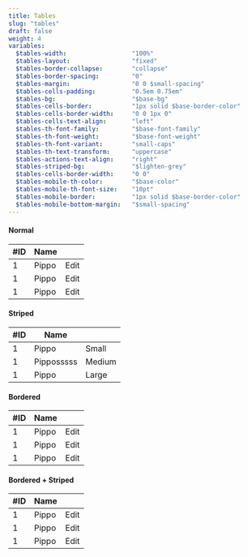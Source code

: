 ```yaml
---
title: Tables
slug: "tables"
draft: false
weight: 4
variables:
  $tables-width:                  "100%"
  $tables-layout:                 "fixed"
  $tables-border-collapse:        "collapse"
  $tables-border-spacing:         "0"
  $tables-margin:                 "0 0 $small-spacing"
  $tables-cells-padding:          "0.5em 0.75em"
  $tables-bg:                     "$base-bg"
  $tables-cells-border:           "1px solid $base-border-color"
  $tables-cells-border-width:     "0 0 1px 0"
  $tables-cells-text-align:       "left"
  $tables-th-font-family:         "$base-font-family"
  $tables-th-font-weight:         "$base-font-weight"
  $tables-th-font-variant:        "small-caps"
  $tables-th-text-transform:      "uppercase"
  $tables-actions-text-align:     "right"
  $tables-striped-bg:             "$lighten-grey"
  $tables-cells-border-width:     "0 0"
  $tables-mobile-th-color:        "$base-color"
  $tables-mobile-th-font-size:    "10pt"
  $tables-mobile-border:          "1px solid $base-border-color"
  $tables-mobile-bottom-margin:   "$small-spacing"
---
```


<section>
  <h4>Normal</h4>
  <table class="table">
    <thead>
      <tr>
        <th>#ID</th>
        <th>Name</th>
        <th></th>
      </tr>
    </thead>
    <tbody>
      <tr>
        <td data-title="#ID">1</td>
        <td data-title="Name">Pippo</td>
        <td data-title=""><a class="button">Edit</a></td>
      </tr>
      <tr>
        <td data-title="#ID">1</td>
        <td data-title="Name">Pippo</td>
        <td data-title=""><a class="button">Edit</a></td>
      </tr>
      <tr>
        <td data-title="#ID">1</td>
        <td data-title="Name">Pippo</td>
        <td data-title=""><a class="button">Edit</a></td>
      </tr>
    </tbody>
  </table>
</section>

<section>
  <h4>Striped</h4>
  <table class="table table--striped">
    <thead>
      <tr>
        <th>#ID</th>
        <th>Name</th>
        <th></th>
      </tr>
    </thead>
    <tbody>
      <tr>
        <td data-title="#ID">1</td>
        <td data-title="Name">Pippo</td>
        <td data-title=""><a class="button button--small">Small</a></td>
      </tr>
      <tr>
        <td data-title="#ID">1</td>
        <td data-title="Name">Pipposssss</td>
        <td data-title=""><a class="button--success button--medium">Medium</a></td>
      </tr>
      <tr>
        <td data-title="#ID">1</td>
        <td data-title="Name">Pippo</td>
        <td data-title=""><a class="button--info button--large">Large</a></td>
      </tr>
    </tbody>
  </table>
</section>

<section>
  <h4>Bordered</h4>
  <table class="table table--bordered">
    <thead>
      <tr>
        <th>#ID</th>
        <th>Name</th>
        <th></th>
      </tr>
    </thead>
    <tbody>
      <tr>
        <td data-title="#ID">1</td>
        <td data-title="Name">Pippo</td>
        <td data-title=""><a class="button--success">Edit</a></td>
      </tr>
      <tr>
        <td data-title="#ID">1</td>
        <td data-title="Name">Pippo</td>
        <td data-title=""><a class="button--warning">Edit</a></td>
      </tr>
      <tr>
        <td data-title="#ID">1</td>
        <td data-title="Name">Pippo</td>
        <td data-title=""><a class="button--danger">Edit</a></td>
      </tr>
    </tbody>
  </table>
</section>

<section>
  <h4>Bordered + Striped</h4>
  <table class="table table--bordered table--striped">
    <thead>
      <tr>
        <th>#ID</th>
        <th>Name</th>
        <th></th>
      </tr>
    </thead>
    <tbody>
      <tr>
        <td data-title="#ID">1</td>
        <td data-title="Name">Pippo</td>
        <td data-title=""><a class="button--success">Edit</a></td>
      </tr>
      <tr>
        <td data-title="#ID">1</td>
        <td data-title="Name">Pippo</td>
        <td data-title=""><a class="button--warning">Edit</a></td>
      </tr>
      <tr>
        <td data-title="#ID">1</td>
        <td data-title="Name">Pippo</td>
        <td data-title=""><a class="button--danger">Edit</a></td>
      </tr>
    </tbody>
  </table>
</section>
